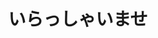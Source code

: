 ---
title: いらっしゃいませ
description: 欢迎光临（招呼来店的客人时使用）
kana: いらっしゃいませ
pronunciation: iraxtsusyaimase
pubDate: 2024-08-15 00:00:23
lessonIndex: 3
---